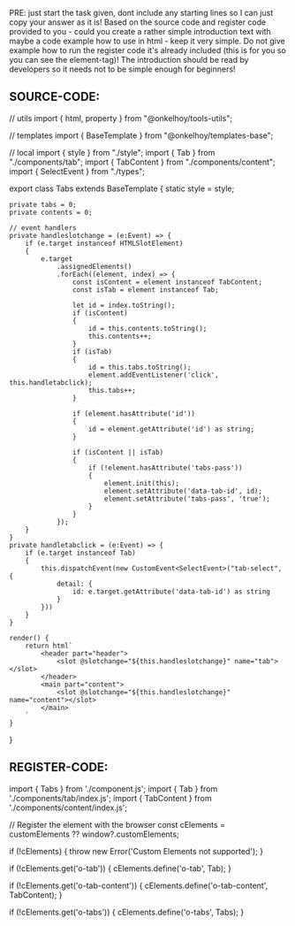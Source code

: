 PRE: just start the task given, dont include any starting lines so I can just copy your answer as it is!
 Based on the source code and register code provided to you - could you create a rather simple introduction text with maybe a code example how to use in html - keep it very simple. Do not give example how to run the register code it's already included (this is for you so you can see the element-tag)! The introduction should be read by developers so it needs not to be simple enough for beginners!

## SOURCE-CODE:
// utils 
import { html, property } from "@onkelhoy/tools-utils";

// templates
import { BaseTemplate } from "@onkelhoy/templates-base";

// local 
import { style } from "./style";
import { Tab } from "./components/tab";
import { TabContent } from "./components/content";
import { SelectEvent } from "./types";

export class Tabs extends BaseTemplate {
    static style = style;

    private tabs = 0;
    private contents = 0;

    // event handlers
    private handleslotchange = (e:Event) => {
        if (e.target instanceof HTMLSlotElement)
        {
            e.target
                .assignedElements()
                .forEach((element, index) => {
                    const isContent = element instanceof TabContent;
                    const isTab = element instanceof Tab;

                    let id = index.toString();
                    if (isContent) 
                    {
                        id = this.contents.toString();
                        this.contents++;
                    }
                    if (isTab) 
                    {
                        id = this.tabs.toString();
                        element.addEventListener('click', this.handletabclick);
                        this.tabs++;
                    }

                    if (element.hasAttribute('id'))
                    {
                        id = element.getAttribute('id') as string;
                    }

                    if (isContent || isTab)
                    {
                        if (!element.hasAttribute('tabs-pass'))
                        {
                            element.init(this);
                            element.setAttribute('data-tab-id', id);
                            element.setAttribute('tabs-pass', 'true');
                        }
                    }
                });
        }
    }
    private handletabclick = (e:Event) => {
        if (e.target instanceof Tab)
        {
            this.dispatchEvent(new CustomEvent<SelectEvent>("tab-select", { 
                detail: { 
                    id: e.target.getAttribute('data-tab-id') as string 
                } 
            }))
        }
    }

    render() {
        return html`
            <header part="header">
                <slot @slotchange="${this.handleslotchange}" name="tab"></slot>
            </header>
            <main part="content">
                <slot @slotchange="${this.handleslotchange}" name="content"></slot>
            </main>
        `
    }
}
## REGISTER-CODE:
import { Tabs } from './component.js';
import { Tab } from './components/tab/index.js';
import { TabContent } from './components/content/index.js';

// Register the element with the browser
const cElements = customElements ?? window?.customElements;

if (!cElements) {
  throw new Error('Custom Elements not supported');
}

if (!cElements.get('o-tab')) {
  cElements.define('o-tab', Tab);
}

if (!cElements.get('o-tab-content')) {
  cElements.define('o-tab-content', TabContent);
}

if (!cElements.get('o-tabs')) {
  cElements.define('o-tabs', Tabs);
}

